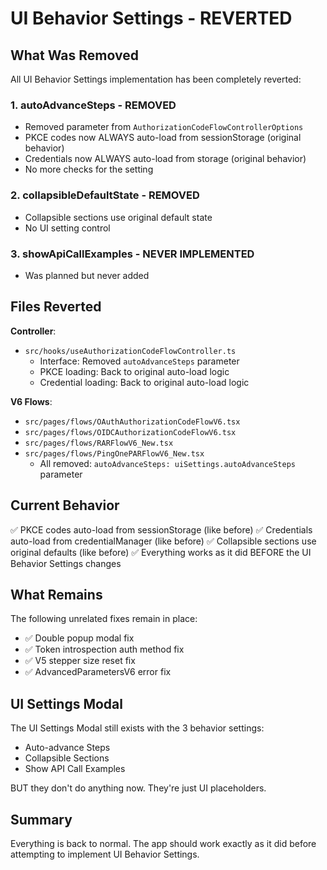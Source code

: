 # UI Behavior Settings - REVERTED

## What Was Removed

All UI Behavior Settings implementation has been completely reverted:

### 1. autoAdvanceSteps - REMOVED
- Removed parameter from `AuthorizationCodeFlowControllerOptions`
- PKCE codes now ALWAYS auto-load from sessionStorage (original behavior)
- Credentials now ALWAYS auto-load from storage (original behavior)
- No more checks for the setting

### 2. collapsibleDefaultState - REMOVED
- Collapsible sections use original default state
- No UI setting control

### 3. showApiCallExamples - NEVER IMPLEMENTED
- Was planned but never added

## Files Reverted

**Controller**: 
- `src/hooks/useAuthorizationCodeFlowController.ts`
  - Interface: Removed `autoAdvanceSteps` parameter
  - PKCE loading: Back to original auto-load logic
  - Credential loading: Back to original auto-load logic

**V6 Flows**:
- `src/pages/flows/OAuthAuthorizationCodeFlowV6.tsx`
- `src/pages/flows/OIDCAuthorizationCodeFlowV6.tsx`
- `src/pages/flows/RARFlowV6_New.tsx`
- `src/pages/flows/PingOnePARFlowV6_New.tsx`
  - All removed: `autoAdvanceSteps: uiSettings.autoAdvanceSteps` parameter

## Current Behavior

✅ PKCE codes auto-load from sessionStorage (like before)
✅ Credentials auto-load from credentialManager (like before)
✅ Collapsible sections use original defaults (like before)
✅ Everything works as it did BEFORE the UI Behavior Settings changes

## What Remains

The following unrelated fixes remain in place:
- ✅ Double popup modal fix
- ✅ Token introspection auth method fix
- ✅ V5 stepper size reset fix
- ✅ AdvancedParametersV6 error fix

## UI Settings Modal

The UI Settings Modal still exists with the 3 behavior settings:
- Auto-advance Steps
- Collapsible Sections
- Show API Call Examples

BUT they don't do anything now. They're just UI placeholders.

## Summary

Everything is back to normal. The app should work exactly as it did before attempting to implement UI Behavior Settings.

